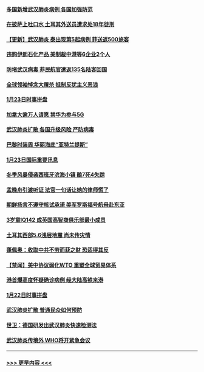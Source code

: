 #### [多国新增武汉肺炎病例 各国加强防范](../pages/prog202/a102760214.md?t=01250111) 
#### [在披萨上吐口水 土耳其外送员遭求处18年徒刑](../pages/prog202/a102759979.md?t=01250111) 
#### [【更新】武汉肺炎 泰出现第5起病例 菲送返500旅客](../pages/prog202/a102758911.md?t=01250111) 
#### [违购伊朗石化产品 美制裁中港等6企业2个人](../pages/prog202/a102759952.md?t=01250111) 
#### [防堵武汉病毒 菲民航官遣返135名陆客回国](../pages/prog202/a102759946.md?t=01250111) 
#### [全球领袖悼念大屠杀 抵制反犹主义恶浪](../pages/prog202/a102759678.md?t=01250111) 
#### [1月23日时事拼盘](../pages/prog202/a102759599.md?t=01250111) 
#### [加拿大逾万人请愿 禁华为参与5G](../pages/prog202/a102759553.md?t=01250111) 
#### [武汉肺炎扩散 各国升级风险 严防病毒](../pages/prog202/a102759400.md?t=01250111) 
#### [巴黎时装周 华丽海底“亚特兰提斯”](../pages/prog202/a102759217.md?t=01250111) 
#### [1月23日国际重要讯息](../pages/prog202/a102759199.md?t=01250111) 
#### [冬季风暴侵袭西班牙滨海小镇 酿7死4失踪](../pages/prog202/a102759119.md?t=01250111) 
#### [孟晚舟引渡听证 法官一句话让她的律师慌了](../pages/prog202/a102759060.md?t=01250111) 
#### [朝鲜扬言不遵守核试承诺 美军罗斯福号航母赴东亚](../pages/prog202/a102759001.md?t=01250111) 
#### [3岁童IQ142 成英国高智商俱乐部最小成员](../pages/prog202/a102758990.md?t=01250111) 
#### [土耳其西部5.6浅层地震 尚未传灾情](../pages/prog202/a102758903.md?t=01250111) 
#### [蓬佩奥：收取中共不劳而获之财 恐适得其反](../pages/prog202/a102758889.md?t=01250111) 
#### [【禁闻】美中协议弱化WTO 重塑全球贸易体系](../pages/prog202/a102758790.md?t=01250111) 
#### [港首爆高度怀疑确诊病例 经大陆高铁来港](../pages/prog202/a102758613.md?t=01250111) 
#### [1月22日时事拼盘](../pages/prog202/a102758615.md?t=01250111) 
#### [武汉肺炎扩散 普通民众如何预防](../pages/prog202/a102758504.md?t=01250111) 
#### [世卫：德国研发出武汉肺炎快速检测法](../pages/prog202/a102758495.md?t=01250111) 
#### [武汉肺炎传境外 WHO将开紧急会议](../pages/prog202/a102758437.md?t=01250111) 

----
#### [ >>> 更早内容 <<< ](../indexes/prog202-earlier.md)
